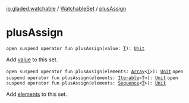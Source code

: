 [io.gladed.watchable](../index.md) / [WatchableSet](index.md) / [plusAssign](./plus-assign.md)

# plusAssign

`open suspend operator fun plusAssign(value: `[`T`](index.md#T)`): `[`Unit`](https://kotlinlang.org/api/latest/jvm/stdlib/kotlin/-unit/index.html)

Add [value](plus-assign.md#io.gladed.watchable.WatchableSet$plusAssign(io.gladed.watchable.WatchableSet.T)/value) to this set.

`open suspend operator fun plusAssign(elements: `[`Array`](https://kotlinlang.org/api/latest/jvm/stdlib/kotlin/-array/index.html)`<`[`T`](index.md#T)`>): `[`Unit`](https://kotlinlang.org/api/latest/jvm/stdlib/kotlin/-unit/index.html)
`open suspend operator fun plusAssign(elements: `[`Iterable`](https://kotlinlang.org/api/latest/jvm/stdlib/kotlin.collections/-iterable/index.html)`<`[`T`](index.md#T)`>): `[`Unit`](https://kotlinlang.org/api/latest/jvm/stdlib/kotlin/-unit/index.html)
`open suspend operator fun plusAssign(elements: `[`Sequence`](https://kotlinlang.org/api/latest/jvm/stdlib/kotlin.sequences/-sequence/index.html)`<`[`T`](index.md#T)`>): `[`Unit`](https://kotlinlang.org/api/latest/jvm/stdlib/kotlin/-unit/index.html)

Add [elements](plus-assign.md#io.gladed.watchable.WatchableSet$plusAssign(kotlin.Array((io.gladed.watchable.WatchableSet.T)))/elements) to this set.

